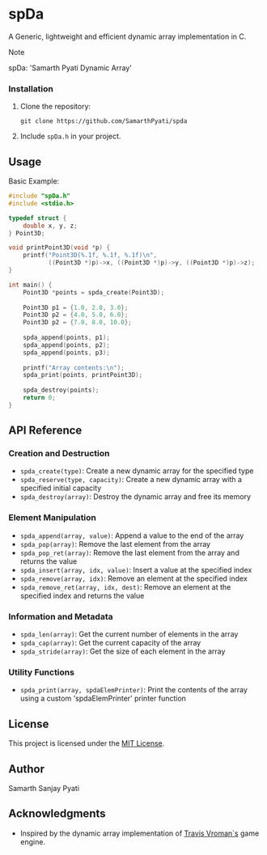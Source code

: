 # spDa 

A Generic, lightweight and efficient dynamic array implementation in C.

> [!NOTE]
> spDa: 'Samarth Pyati Dynamic Array'    

### Installation

1. Clone the repository:
   ```
   git clone https://github.com/SamarthPyati/spda
   ```
2. Include `spDa.h` in your project.

## Usage

Basic Example:

```c
#include "spDa.h"
#include <stdio.h>

typedef struct {
    double x, y, z;
} Point3D;

void printPoint3D(void *p) {
    printf("Point3D(%.1f, %.1f, %.1f)\n", 
           ((Point3D *)p)->x, ((Point3D *)p)->y, ((Point3D *)p)->z);
}

int main() {
    Point3D *points = spda_create(Point3D);
    
    Point3D p1 = {1.0, 2.0, 3.0};
    Point3D p2 = {4.0, 5.0, 6.0};
    Point3D p2 = {7.0, 8.0, 10.0};
    
    spda_append(points, p1);
    spda_append(points, p2);
    spda_append(points, p3);
    
    printf("Array contents:\n");
    spda_print(points, printPoint3D);
    
    spda_destroy(points);
    return 0;
}
```

## API Reference

### Creation and Destruction

- `spda_create(type)`: Create a new dynamic array for the specified type
- `spda_reserve(type, capacity)`: Create a new dynamic array with a specified initial capacity
- `spda_destroy(array)`: Destroy the dynamic array and free its memory

### Element Manipulation

- `spda_append(array, value)`: Append a value to the end of the array
- `spda_pop(array)`: Remove the last element from the array
- `spda_pop_ret(array)`: Remove the last element from the array and returns the value
- `spda_insert(array, idx, value)`: Insert a value at the specified index
- `spda_remove(array, idx)`: Remove an element at the specified index
- `spda_remove_ret(array, idx, dest)`: Remove an element at the specified index and returns the value

### Information and Metadata

- `spda_len(array)`: Get the current number of elements in the array
- `spda_cap(array)`: Get the current capacity of the array
- `spda_stride(array)`: Get the size of each element in the array

### Utility Functions

- `spda_print(array, spdaElemPrinter)`: Print the contents of the array using a custom 'spdaElemPrinter' printer function

## License

This project is licensed under the [MIT License](LICENSE).

## Author

Samarth Sanjay Pyati

## Acknowledgments
- Inspired by the dynamic array implementation of [Travis Vroman`s](https://github.com/travisvroman/kohi/blob/main/kohi.core/src/containers/darray.h) game engine.


